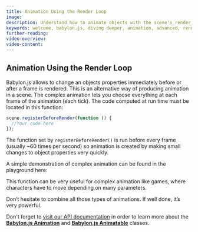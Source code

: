 ```yaml
---
title: Animation Using the Render Loop
image: 
description: Understand how to animate objects with the scene's render loop.
keywords: welcome, babylon.js, diving deeper, animation, advanced, render loop
further-reading:
video-overview:
video-content:
---
```


## Animation Using the Render Loop

Babylon.js allows to change an objects properties immediately before or after a frame is rendered. This is an alternative way of producing animation in a scene.
The complex animation lets you choose everything at each frame of the animation (each tick). The code computed at run time must be located in this function:
```javascript
scene.registerBeforeRender(function () {
  //Your code here
});
```

The function set by ```registerBeforeRender()``` is run before every frame (usually
~60 times per second) so animation is created by making small changes to object
properties very quickly.

A simple demonstration of complex animation can be found in the playground here:
<Playground id="#YJVTI6" title="Render Loop Animation Example" description="A simple example of animation using the scene's render loop." image="/img/playgroundsAndNMEs/divingDeeperRenderLoopAnimation1.jpg"/>

This function can be very useful for complex animation like games, where characters have to move depending on many parameters.

Don’t hesitate to combine all those types of animations. If well done, it’s very powerful.

Don't forget to [visit our API documentation](/typedoc/) in order to learn more about the [**Babylon.js Animation**](/typedoc/classes/babylon.animation) and [**Babylon.js Animatable**](/typedoc/classes/babylon.animatable) classes.
